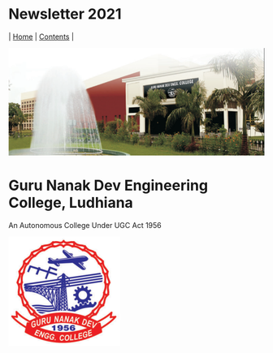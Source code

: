 # Newsletter 2021

| [Home](Content/TitlePage.md) | [Contents](Content/CoverPage/Contents.md) |


![GNDEC](Content/CoverPage/Images/GNDEC.png)


# Guru Nanak Dev Engineering College, Ludhiana
An Autonomous College Under UGC Act 1956

![logo](Content/CoverPage/Images/logo.png)

